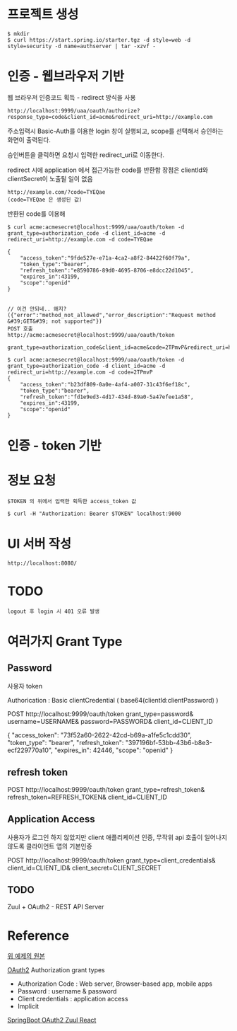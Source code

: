 # 

# 프로젝트 생성

    $ mkdir    
    $ curl https://start.spring.io/starter.tgz -d style=web -d style=security -d name=authserver | tar -xzvf -


# 인증 - 웹브라우저 기반

웹 브라우저 인증코드 획득 - redirect 방식을 사용

    http://localhost:9999/uaa/oauth/authorize?response_type=code&client_id=acme&redirect_uri=http://example.com
    
주소입력시 Basic-Auth를 이용한 login 창이 실행되고, scope를 선택해서 승인하는 화면이 출력된다.

승인버튼을 클릭하면 요청시 입력한 redirect_uri로 이동한다.

redirect 시에 application 에서 접근가능한 code를 반환함 
장점은 clientId와 clientSecret이 노출될 일이 없음

    http://example.com/?code=TYEQae
    (code=TYEQae 은 생성된 값)

반환된 code를 이용해  
    
    $ curl acme:acmesecret@localhost:9999/uaa/oauth/token -d grant_type=authorization_code -d client_id=acme -d redirect_uri=http://example.com -d code=TYEQae
    
    {
        "access_token":"9fde527e-e71a-4ca2-a8f2-84422f60f79a",
        "token_type":"bearer",
        "refresh_token":"e8590786-89d0-4695-8706-e8dcc22d1045",
        "expires_in":43199,
        "scope":"openid"
    }
    

    // 이건 안되네.. 왜지? ({"error":"method_not_allowed","error_description":"Request method &#39;GET&#39; not supported"})
    POST 호출
    http://acme:acmesecret@localhost:9999/uaa/oauth/token 
        grant_type=authorization_code&client_id=acme&code=2TPmvP&redirect_uri=http://example.com

    $ curl acme:acmesecret@localhost:9999/uaa/oauth/token -d grant_type=authorization_code -d client_id=acme -d redirect_uri=http://example.com -d code=2TPmvP
    {
        "access_token":"b23df809-0a0e-4af4-a007-31c43f6ef18c",
        "token_type":"bearer",
        "refresh_token":"fd1e9ed3-4d17-434d-89a0-5a47efee1a58",
        "expires_in":43199,
        "scope":"openid"
    }
    
    
# 인증 - token 기반 
    
    
    
    
# 정보 요청

    $TOKEN 의 위에서 입력한 획득한 access_token 값
    
    $ curl -H "Authorization: Bearer $TOKEN" localhost:9000
    
    
    
    
    
# UI 서버 작성

    http://localhost:8080/

# TODO

    logout 후 login 시 401 오류 발생
    
    
# 여러가지 Grant Type

## Password
사용자 token

Authorication : Basic clientCredential ( base64(clientId:clientPassword) )

POST http://localhost:9999/oauth/token
    grant_type=password&
    username=USERNAME&
    password=PASSWORD&
    client_id=CLIENT_ID

{
    "access_token": "73f52a60-2622-42cd-b69a-a1fe5c1cdd30",
    "token_type": "bearer",
    "refresh_token": "397196bf-53bb-43b6-b8e3-ecf229770a10",
    "expires_in": 42446,
    "scope": "openid"
}


## refresh token

POST http://localhost:9999/oauth/token
    grant_type=refresh_token&
    refresh_token=REFRESH_TOKEN&
    client_id=CLIENT_ID




## Application Access
사용자가 로그인 하지 않았지만 client 애플리케이션 인증, 무작위 api 호출이 일어나지 않도록 클라이언트 앱의 기본인증

POST http://localhost:9999/oauth/token
    grant_type=client_credentials&
    client_id=CLIENT_ID&
    client_secret=CLIENT_SECRET



## TODO
Zuul + OAuth2 - REST API Server





# Reference

[위 예제의 원본](https://github.com/spring-guides/tut-spring-security-and-angular-js/tree/master/oauth2-vanilla)

[OAuth2](https://aaronparecki.com/oauth-2-simplified/)
Authorization grant types
    
- Authorization Code : Web server, Browser-based app, mobile apps
- Password : username & password
- Client credentials : application access
- Implicit

[SpringBoot OAuth2 Zuul React](https://github.com/SasPes/JavaSkop2017)

